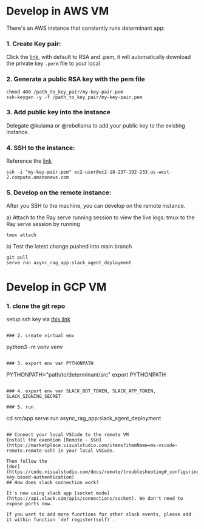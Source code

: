 # Develop in AWS VM
There's an AWS instance that constantly runs determinant app:

### 1. Create Key pair: 
Click the [link](https://us-west-2.console.aws.amazon.com/ec2/home?region=us-west-2#CreateKeyPair), with default to RSA and .pem, it will automatically download the private key `.perm` file to your local

### 2. Generate a public RSA key with the pem file
```
chmod 400 /path_to_key_pair/my-key-pair.pem
ssh-keygen -y -f /path_to_key_pair/my-key-pair.pem
```

### 3. Add public key into the instance
Delegate @kulama or @rebellama to add your public key to the existing instance.

### 4. SSH to the instance:
Reference the [link](https://docs.aws.amazon.com/AWSEC2/latest/UserGuide/replacing-key-pair.html)
```
ssh -i "my-key-pair.pem" ec2-user@ec2-18-237-192-233.us-west-2.compute.amazonaws.com
```

### 5. Develop on the remote instance:
After you SSH to the machine, you can develop on the remote instance.

a) Attach to the Ray serve running session to view the live logs:
tmux to the Ray serve session by running
```
tmux attach
```

b) Test the latest change pushed into main branch
```
git pull
serve run async_rag_app:slack_agent_deployment
```

# Develop in GCP VM

### 1. clone the git repo

setup ssh key via [this link](https://docs.github.com/en/github/authenticating-to-github/connecting-to-github-with-ssh)

```

### 2. create virtual env

```
python3 -m venv venv
```

### 3. export env var PYTHONPATH

```
PYTHONPATH="path/to/determinant/src"
export PYTHONPATH
```

### 4. export env var SLACK_BOT_TOKEN, SLACK_APP_TOKEN, SLACK_SIGNING_SECRET

### 5. run

```
cd src/app
serve run async_rag_app:slack_agent_deployment
```

## Connect your local VSCode to the remote VM
Install the exention [Remote - SSH](https://marketplace.visualstudio.com/items?itemName=ms-vscode-remote.remote-ssh) in your local VSCode. 

Then follow the
[doc](https://code.visualstudio.com/docs/remote/troubleshooting#_configuring-key-based-authentication)
## How does slack connection work?

It's now using slack app [socket mode](https://api.slack.com/apis/connections/socket). We don't need to expose ports now. 

If you want to add more functions for other slack events, please add it within function `def register(self)`.